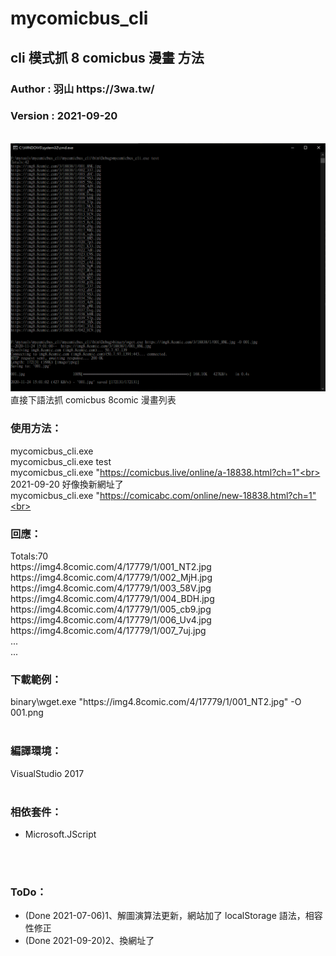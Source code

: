 # mycomicbus_cli
<h2>cli 模式抓 8 comicbus 漫畫 方法</h2>
<h3>Author : 羽山 https://3wa.tw/</h3>
<h3>Version : 2021-09-20</h3>
<br>
<img src="snapshot\01.png">
直接下語法抓 comicbus 8comic 漫畫列表


<br>
<h3>使用方法：</h3>

mycomicbus_cli.exe<br>
mycomicbus_cli.exe test<br>
mycomicbus_cli.exe "https://comicbus.live/online/a-18838.html?ch=1"<br>
<br>
2021-09-20 好像換新網址了<br>
mycomicbus_cli.exe "https://comicabc.com/online/new-18838.html?ch=1"<br>

<h3>回應：</h3>
Totals:70<br>
https://img4.8comic.com/4/17779/1/001_NT2.jpg<br>
https://img4.8comic.com/4/17779/1/002_MjH.jpg<br>
https://img4.8comic.com/4/17779/1/003_58V.jpg<br>
https://img4.8comic.com/4/17779/1/004_BDH.jpg<br>
https://img4.8comic.com/4/17779/1/005_cb9.jpg<br>
https://img4.8comic.com/4/17779/1/006_Uv4.jpg<br>
https://img4.8comic.com/4/17779/1/007_7uj.jpg<br>
...<br>
...<br>
<h3>下載範例：</h3>
binary\wget.exe "https://img4.8comic.com/4/17779/1/001_NT2.jpg" -O 001.png
<br>
<br>
<h3>編譯環境：</h3>
VisualStudio 2017
<br>
<br>
<h3>相依套件：</h3>
<ul>
  <li>Microsoft.JScript</li>
</ul>
<br>
<br>
<h3>ToDo：</h3>
<ul>
  <li>(Done 2021-07-06)1、解圖演算法更新，網站加了  localStorage 語法，相容性修正</li>
  <li>(Done 2021-09-20)2、換網址了</li>
</ul>